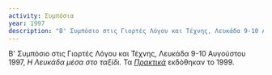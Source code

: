 ```yaml
---
activity: Συμπόσια
year: 1997
description: "Β' Συμπόσιο στις Γιορτές Λόγου και Τέχνης, Λευκάδα 9-10 Αυγούστου 1997, *Η Λευκάδα μέσα στο ταξίδι.* Τα [*Πρακτικά*](/publications/praktika_symposiwn/praktika_symposiou_02.html) εκδόθηκαν το 1999."
---
```


Β' Συμπόσιο στις Γιορτές Λόγου και Τέχνης, Λευκάδα 9-10 Αυγούστου 1997, *Η Λευκάδα μέσα στο ταξίδι.* Τα [*Πρακτικά*](/publications/praktika_symposiwn/praktika_symposiou_02.html) εκδόθηκαν το 1999.

